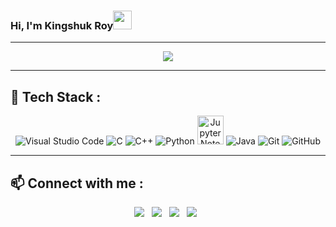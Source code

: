 ### Hi, I'm Kingshuk Roy<img src="https://raw.githubusercontent.com/MartinHeinz/MartinHeinz/master/wave.gif" width=30>  

---
<div align=center>
  
<img src="https://media1.giphy.com/media/RbDKaczqWovIugyJmW/giphy.gif?cid=ecf05e479payps8c8spoxbwaw2hq2xq1h7kq4mnkmvrdqr1q&rid=giphy.gif&ct=g">
</div>


<!--<div align=center>
## ⚡ GitHub Stats :
[![Top Langs](https://github-readme-stats.vercel.app/api/top-langs/?username=Whitedevilfury&theme=radical&layout=compact&show_icons=true)](https://github.com/Whitedevilfury)&nbsp;
[![Kingshuk Roy's GitHub stats](https://github-readme-stats.vercel.app/api?username=Whitedevilfury&show_icons=true&theme=gruvbox&hide_border=true)](https://github.com/Whitedevilfury)
</div>-->

---

## 🧰 Tech Stack : 
<div align=center>  

<img src="https://img.icons8.com/color/48/000000/visual-studio-code-2019.png" title="Visual Studio Code" >
<img src="https://img.icons8.com/color/50/000000/c-programming.png" title="C" >
<img src="https://img.icons8.com/color/48/000000/c-plus-plus-logo.png" title="C++" >
<img src="https://img.icons8.com/color/48/000000/python.png" title="Python" >
<img src="https://upload.wikimedia.org/wikipedia/commons/thumb/3/38/Jupyter_logo.svg/1200px-Jupyter_logo.svg.png" title= "Jupyter Notebook", height=46 width=42>
<img src="https://img.icons8.com/color/55/java-coffee-cup-logo--v1.png" title="Java">
<img src="https://img.icons8.com/color/48/000000/git.png" title="Git" >
<img src="https://img.icons8.com/color/48/000000/github.png" title="GitHub" >
 

  
 
<!--<img src="https://raw.githubusercontent.com/github/explore/80688e429a7d4ef2fca1e82350fe8e3517d3494d/topics/html/html.png" title="HTML" height=50 width=55>
<img src="https://raw.githubusercontent.com/github/explore/80688e429a7d4ef2fca1e82350fe8e3517d3494d/topics/css/css.png" title="CSS" height=50 width=55>
<img src="https://avatars.githubusercontent.com/u/67109815?s=55&v=4" title="Tailwind CSS">
<img src="https://img.icons8.com/color/50/000000/bootstrap.png" title="Bootstrap" >
<img src="https://img.icons8.com/color/48/000000/javascript.png" title="JavaScript" >
<img src="https://img.icons8.com/windows/2x/26e07f/django.png" title="Django" height=46 width=46 >
<img src="https://img.icons8.com/color/48/000000/linux.png" title="Linux" >
<img src="https://img.icons8.com/fluent/2x/swift.png" title="Swift" height=52 width=51>
<img src="https://raw.githubusercontent.com/github/explore/ccc16358ac4530c6a69b1b80c7223cd2744dea83/topics/php/php.png" , title="PHP" height= 55 width=57>
<img src="https://img.icons8.com/color/2x/c-sharp-logo-2.png" title="C#" height=46 width=46 > 
<img src="https://img.icons8.com/color/2x/kotlin.png" title="Kotlin" height=46 width=45>
<img src="https://img.icons8.com/color/48/000000/mongodb.png" title="MongoDB" > 
<img src = "https://img.icons8.com/fluency/49/node-js.png" title = "Node.js">
<img src="https://img.icons8.com/external-wanicon-lineal-color-wanicon/50/external-sql-server-big-data-wanicon-lineal-color-wanicon.png" title="SQL" > -->
</div>

---

## 📫 Connect with me :
<div align=center>

<a href="https://twitter.com/Kingshu26924326" alt="Kingshuk Roy | Twitter"><img src="https://img.icons8.com/color/48/000000/twitter--v1.png" ></a> &nbsp;
<a href="https://www.instagram.com/kingshuk_darkgod/" alt="Kingshuk Roy | Instagram"><img src="https://img.icons8.com/fluent/48/000000/instagram-new.png" ></a> &nbsp;
<a href="https://www.linkedin.com/in/kingshuk-roy-2001/" alt="Kingshuk Roy | LinkedIn"><img src="https://img.icons8.com/fluent/48/000000/linkedin.png" ></a> &nbsp;
<a href="https://www.facebook.com/kingshuk.roy.7549/" alt="Kingshuk Roy | Facebook"><img src="https://img.icons8.com/fluent/48/000000/facebook-new.png" ></a> &nbsp;
</div>
  


  




